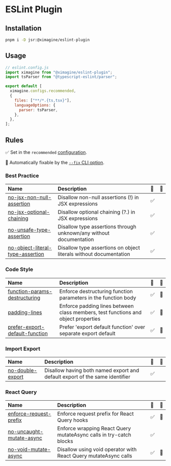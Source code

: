 # ESLint Plugin

## Installation

```bash
pnpm i -D jsr:@ximagine/eslint-plugin
```

## Usage

```javascript
// eslint.config.js
import ximagine from "@ximagine/eslint-plugin";
import tsParser from "@typescript-eslint/parser";

export default [
  ximagine.configs.recommended,
  {
    files: ["**/*.{ts,tsx}"],
    languageOptions: {
      parser: tsParser,
    },
  },
];
```

## Rules

<!-- Do not manually modify this list. Run: `pnpm run gen:docs` -->
<!-- begin auto-generated rules list -->

✅ Set in the `recommended` [configuration](https://github.com/ximagine-ai/eslint-plugin#configs).

🔧 Automatically fixable by the [`--fix` CLI option](https://eslint.org/docs/user-guide/command-line-interface#--fix).

### Best Practice

| Name                                                                              | Description                                                        | 💼  | 🔧  |
| :-------------------------------------------------------------------------------- | :----------------------------------------------------------------- | :-- | :-- |
| [no-jsx-non-null-assertion](src/rules/no-jsx-non-null-assertion.md)               | Disallow non-null assertions (!) in JSX expressions                | ✅  |     |
| [no-jsx-optional-chaining](src/rules/no-jsx-optional-chaining.md)                 | Disallow optional chaining (?.) in JSX expressions                 | ✅  |     |
| [no-unsafe-type-assertion](src/rules/no-unsafe-type-assertion.md)                 | Disallow type assertions through unknown/any without documentation | ✅  |     |
| [no-object-literal-type-assertion](src/rules/no-object-literal-type-assertion.md) | Disallow type assertions on object literals without documentation  | ✅  |     |

### Code Style

| Name                                                                          | Description                                                                       | 💼  | 🔧  |
| :---------------------------------------------------------------------------- | :-------------------------------------------------------------------------------- | :-- | :-- |
| [function-params-destructuring](src/rules/function-params-destructuring.md)   | Enforce destructuring function parameters in the function body                    | ✅  | 🔧  |
| [padding-lines](src/rules/padding-lines.md)                                   | Enforce padding lines between class members, test functions and object properties | ✅  | 🔧  |
| [prefer-export-default-function](src/rules/prefer-export-default-function.md) | Prefer 'export default function' over separate export default                     | ✅  | 🔧  |

### Import Export

| Name                                              | Description                                                                 | 💼  | 🔧  |
| :------------------------------------------------ | :-------------------------------------------------------------------------- | :-- | :-- |
| [no-double-export](src/rules/no-double-export.md) | Disallow having both named export and default export of the same identifier | ✅  |     |

### React Query

| Name                                                              | Description                                                        | 💼  | 🔧  |
| :---------------------------------------------------------------- | :----------------------------------------------------------------- | :-- | :-- |
| [enforce-request-prefix](src/rules/enforce-request-prefix.md)     | Enforce request prefix for React Query hooks                       | ✅  | 🔧  |
| [no-uncaught-mutate-async](src/rules/no-uncaught-mutate-async.md) | Enforce wrapping React Query mutateAsync calls in try-catch blocks | ✅  |     |
| [no-void-mutate-async](src/rules/no-void-mutate-async.md)         | Disallow using void operator with React Query mutateAsync calls    | ✅  | 🔧  |

<!-- end auto-generated rules list -->
